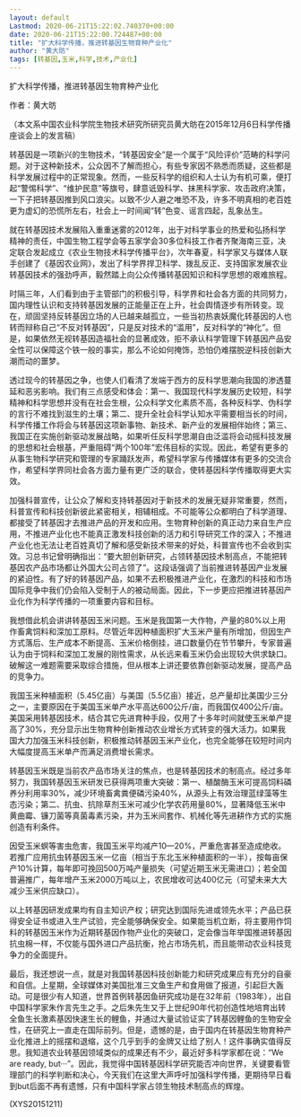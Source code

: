 ```yaml
---
layout: default
Lastmod: 2020-06-21T15:22:02.740370+00:00
date: 2020-06-21T15:22:00.724487+00:00
title: "扩大科学传播，推进转基因生物育种产业化"
author: "黄大昉"
tags: [转基因,玉米,科学,技术,产业化]
---
```


扩大科学传播，推进转基因生物育种产业化

作者：黄大昉

（本文系中国农业科学院生物技术研究所研究员黄大昉在2015年12月6日科学传播座谈会上的发言稿）

转基因是一项新兴的生物技术，“转基因安全”是一个属于“风险评价”范畴的科学问题。对于这种新技术，公众因不了解而担心，有些专家因不熟悉而质疑，这些都是科学发展过程中的正常现象。然而，一些反科学的组织和人士认为有机可乘，便打起“警惕科学”、“维护民意”等旗号，肆意诋毁科学、抹黑科学家、攻击政府决策，一下子把转基因推到风口浪尖。以致不少人避之唯恐不及，许多不明真相的老百姓更为虚幻的恐慌所左右，社会上一时间闻“转”色变、谣言四起，乱象丛生。

就在转基因技术发展陷入重重迷雾的2012年，出于对科学事业的热爱和弘扬科学精神的责任，中国生物工程学会等五家学会30多位科技工作者齐聚海南三亚，决定联合发起成立《农业生物技术科学传播平台》，次年春夏，科学家又与媒体人联手创建了《基因农业网》，发出了科学界捍卫科学、拨乱反正、支持国家发展农业转基因技术的强劲呼声，毅然踏上向公众传播转基因知识和科学思想的艰难旅程。

时隔三年，人们看到由于主管部门的积极引导，科学界和社会各方面的共同努力，国内理性认识和支持转基因发展的正能量正在上升，社会舆情逐步有所转变。现在，顽固坚持反转基因立场的人已越来越孤立，一些当初热衷妖魔化转基因的人也转而辩称自己“不反对转基因”，只是反对技术的“滥用”，反对科学的“神化”。但是，如果依然无视转基因造福社会的显著成效，拒不承认科学管理下转基因产品安全性可以保障这个铁一般的事实，那么不论如何掩饰，恐怕仍难摆脱逆科技创新大潮而动的噩梦。

透过现今的转基因之争，也使人们看清了发端于西方的反科学思潮向我国的渗透蔓延和恶劣影响。我们有三点感受和体会：第一、我国现代科学发展历史较短，科学精神和科学思想并没有在社会生根，公众科学文化素质不高，各种反科学、伪科学的言行不难找到滋生的土壤；第二、提升全社会科学认知水平需要相当长的时间，科学传播工作将会与转基因这项新事物、新技术、新产业的发展相伴始终；第三、我国正在实施创新驱动发展战略，如果听任反科学思潮自由泛滥将会动摇科技发展的思想和社会根基，严重阻碍“两个100年”宏伟目标的实现。因此，希望有更多的从事生物科学研究和管理的专家踊跃发声，希望科学家与传播媒体有更多的交流合作，希望科学界同社会各方面力量有更广泛的联合，使转基因科学传播取得更大实效。

加强科普宣传，让公众了解和支持转基因对于新技术的发展无疑非常重要，然而，科普宣传和科技创新彼此紧密相关，相辅相成。不可能等公众都明白了科学道理、都接受了转基因才去推进产品的开发和应用。生物育种创新的真正动力来自生产应用，不推进产业化也不能真正激发科技创新的活力和引导研究工作的深入；不推进产业化也无法让老百姓真切了解和感受新技术带来的好处，科普宣传也不会收到实效。习总书记曾明确指出：“要大胆创新研究，占领转基因技术制高点，不能把转基因农产品市场都让外国大公司占领了”。这段话强调了当前推进转基因产业发展的紧迫性。有了好的转基因产品，如果不去积极推进产业化，在激烈的科技和市场国际竞争中我们仍会陷入受制于人的被动局面。因此，下一步更应把推进转基因产业化作为科学传播的一项重要内容和目标。

我想借此机会讲讲转基因玉米问题。玉米是我国第一大作物，产量的80%以上用作畜禽饲料和深加工原料。尽管近年因种植面积扩大玉米产量有所增加，但因生产方式落后、生产成本不断提高、玉米价格倒挂，进口数量仍在节节攀升，专家普遍认为由于饲料和深加工发展的刚性需求，从长远来看玉米仍会出现较大供求缺口。破解这一难题需要采取综合措施，但从根本上讲还要依靠创新驱动发展，提高产品的竞争力。

我国玉米种植面积（5.45亿亩）与美国（5.5亿亩）接近，总产量却比美国少三分之一，主要原因在于美国玉米单产水平高达600公斤/亩，而我国仅400公斤/亩。美国采用转基因技术，结合其它先进育种手段，仅用了十多年时间就使玉米单产提高了30%，充分显示出生物育种创新推动农业增长方式转变的强大活力。如果我国大力加强玉米科技创新，积极推动转基因玉米产业化，也完全能够在较短时间内大幅度提高玉米单产而满足消费增长需求。

转基因玉米既是当前农产品市场关注的焦点，也是转基因技术的制高点。经过多年努力，我国转基因玉米研发已获得两项重大突破：第一、植酸酶玉米可提高饲料磷养分利用率30%，减少环境畜禽粪便磷污染40%，从源头上有效治理蓝绿藻等生态污染；第二、抗虫、抗除草剂玉米可减少化学农药用量80%，显著降低玉米中黄曲霉、镰刀菌等真菌毒素污染，并为玉米间套作、机械化等先进耕作方式的实施创造有利条件。

因受玉米螟等害虫危害，我国玉米平均减产10—20%，严重危害甚至造成绝收。若推广应用抗虫转基因玉米一亿亩（相当于东北玉米种植面积的一半），按每亩保产10%计算，每年即可挽回500万吨产量损失（可望近期玉米无需进口）；若全国普遍推广，每年增产玉米2000万吨以上，农民增收可达400亿元（可望未来大大减少玉米供应缺口）。

以上转基因研发成果均有自主知识产权；研究达到国际先进或领先水平；产品已获得安全证书或进入生产试验，完全能够确保安全。如果能当机立断，将主要用作饲料的转基因玉米作为近期转基因作物产业化的突破口，定会像当年举国推进转基因抗虫棉一样，不仅能与国外进口产品抗衡，抢占市场先机，而且能带动农业科技竞争力的全面提升。

最后，我还想说一点，就是对我国转基因科技创新能力和研究成果应有充分的自豪和自信。上星期，全球媒体对美国批准三文鱼生产和食用做了报道，引起巨大轰动。可是很少有人知道，世界首例转基因鱼研究成功是在32年前（1983年），出自中国科学家朱作言先生之手。之后朱先生又于上世纪90年代初创造性地培育出转全鱼生长激素基因快速生长的鲤鱼，并通过大量试验证实了转基因鲤鱼的生物安全性，在研究上一直走在国际前列。但是，遗憾的是，由于国内在转基因生物育种产业化推进上的摇摆和退缩，这个几乎到手的金牌又让给了别人！这件事确实值得反思。我知道农业转基因领域类似的成果还有不少，最近好多科学家都在说：“We are ready, but···”。因此，我觉得中国转基因科学研究能否冲向世界，关键要看管理部门的科学判断和决心，今天我们在这里大声呼吁加强科学传播，更期待早日看到but后面不再有遗憾，只有中国科学家占领生物技术制高点的辉煌。

(XYS20151211)

